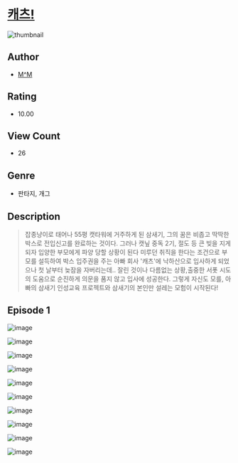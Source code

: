 # [캐츠!](https://comic.naver.com/challenge/list?titleId=810549)
![thumbnail](https://image-comic.pstatic.net/user_contents_data/challenge_comic/2023/05/23/352778/upload_7147275712011526709_480x623.jpeg)

## Author
- [M^M](https://comic.naver.com/artistTitle?id=352778)

## Rating
- 10.00

## View Count
- 26

## Genre
- 판타지, 개그

## Description
> 잡종냥이로 태어나 55평 캣타워에 거주하게 된 삼새기, 그의 꿈은 비좁고 딱딱한 박스로 전입신고를 완료하는 것이다. 그러나 캣닢 중독 2기, 절도 등 큰 빚을 지게 되자 입양한 부모에게 파양 당할 상황이 된다 미루던 취직을 한다는 조건으로 부모를 설득하여 박스 입주권을 주는 아빠 회사 '캐츠'에 낙하산으로 입사하게 되었으나 첫 날부터 늦잠을 자버리는데.. 잘린 것이나 다름없는 상황,출중한 서폿 시도의 도움으로 순진하게 의문을 품지 않고 입사에 성공한다. 그렇게 자신도 모를, 아빠의 삼새기 인성교육 프로젝트와 삼새기의 본인만 설레는 모험이 시작된다!


## Episode 1
![image](https://image-comic.pstatic.net/user_contents_data/challenge_comic/2023/05/23/352778/upload_7364342392753043810.jpeg)

![image](https://image-comic.pstatic.net/user_contents_data/challenge_comic/2023/05/23/352778/upload_3703702956306490211.jpeg)

![image](https://image-comic.pstatic.net/user_contents_data/challenge_comic/2023/05/23/352778/upload_3631416638066473265.jpeg)

![image](https://image-comic.pstatic.net/user_contents_data/challenge_comic/2023/05/23/352778/upload_3905520497296750905.jpeg)

![image](https://image-comic.pstatic.net/user_contents_data/challenge_comic/2023/05/23/352778/upload_3977857565692344624.jpeg)

![image](https://image-comic.pstatic.net/user_contents_data/challenge_comic/2023/05/23/352778/upload_7377849900965901619.jpeg)

![image](https://image-comic.pstatic.net/user_contents_data/challenge_comic/2023/05/23/352778/upload_3474585611601535793.jpeg)

![image](https://image-comic.pstatic.net/user_contents_data/challenge_comic/2023/05/23/352778/upload_7378647957297521762.jpeg)

![image](https://image-comic.pstatic.net/user_contents_data/challenge_comic/2023/05/23/352778/upload_3761122953776030514.jpeg)

![image](https://image-comic.pstatic.net/user_contents_data/challenge_comic/2023/05/23/352778/upload_7293916279872042294.jpeg)
